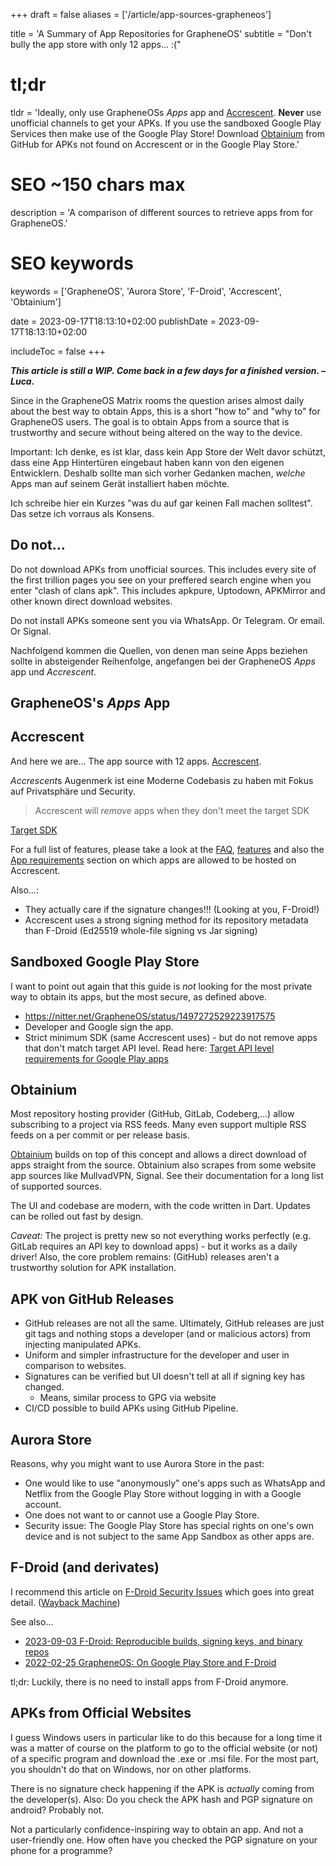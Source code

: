+++
draft = false
aliases = ['/article/app-sources-grapheneos']

title = 'A Summary of App Repositories for GrapheneOS'
subtitle = "Don't bully the app store with only 12 apps… :("
# tl;dr
tldr = 'Ideally, only use GrapheneOSs *Apps* app and [Accrescent](https://accrescent.app).  **Never** use unofficial channels to get your APKs.  If you use the sandboxed Google Play Services then make use of the Google Play Store!  Download [Obtainium](https://github.com/ImranR98/Obtainium) from GitHub for APKs not found on Accrescent or in the Google Play Store.'

# SEO ~150 chars max
description = 'A comparison of different sources to retrieve apps from for GrapheneOS.'
# SEO keywords
keywords = ['GrapheneOS', 'Aurora Store', 'F-Droid', 'Accrescent', 'Obtainium']

date = 2023-09-17T18:13:10+02:00
publishDate = 2023-09-17T18:13:10+02:00

includeToc = false
+++


***This article is still a WIP. Come back in a few days for a finished version. – Luca.***


Since in the GrapheneOS Matrix rooms the question arises almost daily about the best way to obtain Apps, this is a short "how to" and "why to" for GrapheneOS users.  The goal is to obtain Apps from a source that is trustworthy and secure without being altered on the way to the device.

Important: Ich denke, es ist klar, dass kein App Store der Welt davor schützt, dass eine App Hintertüren eingebaut haben kann von den eigenen Entwicklern. Deshalb sollte man sich vorher Gedanken machen, *welche* Apps man auf seinem Gerät installiert haben möchte.

Ich schreibe hier ein Kurzes "was du auf gar keinen Fall machen solltest".  Das setze ich vorraus als Konsens.

## Do not…

Do not download APKs from unofficial sources.  This includes every site of the first trillion pages you see on your preffered search engine when you enter "clash of clans apk".  This includes apkpure, Uptodown, APKMirror and other known direct download websites.

Do not install APKs someone sent you via WhatsApp.  Or Telegram.  Or email.  Or Signal.

Nachfolgend kommen die Quellen, von denen man seine Apps beziehen sollte in absteigender Reihenfolge, angefangen bei der GrapheneOS *Apps* app und *Accrescent*.


## GrapheneOS's *Apps* App


## Accrescent

And here we are… The app source with 12 apps. [Accrescent](https://accrescent.app/).

*Accrescent*s Augenmerk ist eine Moderne Codebasis zu haben mit Fokus auf Privatsphäre und Security.

> Accrescent will *remove* apps when they don't meet the target SDK

[Target SDK](https://support.google.com/googleplay/android-developer/answer/11926878)

For a full list of features, please take a look at the [FAQ](https://accrescent.app/faq), [features](https://accrescent.app/features) and also the [App requirements](https://accrescent.app/docs/guide/publish/requirements.html) section on which apps are allowed to be hosted on Accrescent.

Also…:

* They actually care if the signature changes!!! (Looking at you, F-Droid!)
* Accrescent uses a strong signing method for its repository metadata than F-Droid (Ed25519 whole-file signing vs Jar signing)


## Sandboxed Google Play Store

I want to point out again that this guide is *not* looking for the most private way to obtain its apps, but the most secure, as defined above.

* https://nitter.net/GrapheneOS/status/1497272529223917575
* Developer and Google sign the app.
* Strict minimum SDK (same Accrescent uses) - but do not remove apps that don't match target API level. Read here: [Target API level requirements for Google Play apps](https://support.google.com/googleplay/android-developer/answer/11926878)


## Obtainium

Most repository hosting provider (GitHub, GitLab, Codeberg,…) allow subscribing to a project via RSS feeds. Many even support multiple RSS feeds on a per commit or per release basis.

[Obtainium](https://github.com/ImranR98/Obtainium) builds on top of this concept and allows a direct download of apps straight from the source.
Obtainium also scrapes from some website app sources like MullvadVPN, Signal. See their documentation for a long list of supported sources.

The UI and codebase are modern, with the code written in Dart. Updates can be rolled out fast by design.

*Caveat:* The project is pretty new so not everything works perfectly (e.g. GitLab requires an API key to download apps) - but it works as a daily driver! Also, the core problem remains: (GitHub) releases aren't a trustworthy solution for APK installation.


## APK von GitHub Releases

* GitHub releases are not all the same. Ultimately, GitHub releases are just git tags and nothing stops a developer (and or malicious actors) from injecting manipulated APKs. 
* Uniform and simpler infrastructure for the developer and user in comparison to websites.
* Signatures can be verified but UI doesn't tell at all if signing key has changed.
    * Means, similar process to GPG via website
* CI/CD possible to build APKs using GitHub Pipeline.


## Aurora Store

Reasons, why you might want to use Aurora Store in the past:

* One would like to use "anonymously" one's apps such as WhatsApp and Netflix from the Google Play Store without logging in with a Google account.
* One does not want to or cannot use a Google Play Store.
* Security issue: The Google Play Store has special rights on one's own device and is not subject to the same App Sandbox as other apps are.


## F-Droid (and derivates)

I recommend this article on [F-Droid Security Issues](https://privsec.dev/posts/android/f-droid-security-issues) which goes into great detail. ([Wayback Machine](http://web.archive.org/web/20230000000000*/https://privsec.dev/posts/android/f-droid-security-issues))

See also…

* [2023-09-03 F-Droid: Reproducible builds, signing keys, and binary repos](https://f-droid.org/en/2023/09/03/reproducible-builds-signing-keys-and-binary-repos.html)
* [2022-02-25 GrapheneOS: On Google Play Store and F-Droid](https://nitter.net/GrapheneOS/status/1497273173364166662)

tl;dr: Luckily, there is no need to install apps from F-Droid anymore.


## APKs from Official Websites

I guess Windows users in particular like to do this because for a long time it was a matter of course on the platform to go to the official website (or not) of a specific program and download the .exe or .msi file. For the most part, you shouldn't do that on Windows, nor on other platforms.

There is no signature check happening if the APK is *actually* coming from the developer(s).
Also: Do you check the APK hash and PGP signature on android? Probably not.

Not a particularly confidence-inspiring way to obtain an app.
And not a user-friendly one. How often have you checked the PGP signature on your phone for a programme?
